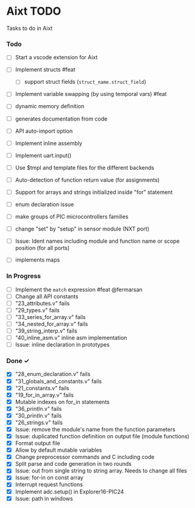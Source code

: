 # Aixt TODO

Tasks to do in Aixt 


### Todo

- [ ] Start a vscode extension for Aixt
- [ ] Implement structs #feat
    - [ ] support struct fields (`struct_name.struct_field`)
- [ ] Implement variable swapping (by using temporal vars) #feat
- [ ] dynamic memory definition
- [ ] generates documentation from code
- [ ] API auto-import option
- [ ] Implement inline assembly
- [ ] Implement uart.input()
- [ ] Use $tmpl and template files for the different backends 
- [ ] Auto-detection of function return value (for assignments)
- [ ] Support for arrays and strings initialized inside "for" statement
- [ ] enum declaration issue
- [ ] make groups of PIC microcontrollers families 
- [ ] change "set" by "setup" in sensor module (NXT port)
- [ ] Issue: Ident names including module and function name or scope position (for all ports)
- [ ] implements maps


### In Progress

- [ ] Implement the `match` expression #feat @fermarsan
- [ ] Change all API constants
- [ ] "23_attributes.v" fails
- [ ] "29_types.v" fails
- [ ] "33_series_for_array.v" fails
- [ ] "34_nested_for_array.v" fails
- [ ] "39_string_interp.v" fails
- [ ] "40_inline_asm.v" inline asm implementation
- [ ] Issue: inline declaration in prototypes

### Done ✓

- [x] "28_enum_declaration.v" fails
- [x] "31_globals_and_constants.v" fails 
- [x] "21_constants.v" fails
- [x] "19_for_in_array.v" fails
- [x] Mutable indexes on for_in statements
- [x] "36_println.v" fails
- [x] "30_println.v" fails
- [x] "26_strings.v" fails
- [x] Issue: remove the module's name from the function parameters
- [x] Issue: duplicated function definition on output file (module functions)
- [x] Format output file
- [x] Allow by default mutable variables
- [x] Change preprocessor commands and C including code
- [x] Split parse and code generation in two rounds
- [x] Issue: out from single string to string array. Needs to change all files
- [x] Issue: for-in on const array
- [x] Interrupt request functions
- [x] Implement adc.setup() in Explorer16-PIC24
- [x] Issue: path in windows
